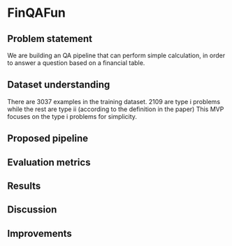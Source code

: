 # FinQAFun

## Problem statement
We are building an QA pipeline that can perform simple calculation, in order to answer a question based on a financial table. 

## Dataset understanding
There are 3037 examples in the training dataset. 2109 are type i problems while the rest are type ii (according to the definition in the paper)
This MVP focuses on the type i problems for simplicity. 

## Proposed pipeline


## Evaluation metrics


## Results


## Discussion

## Improvements
